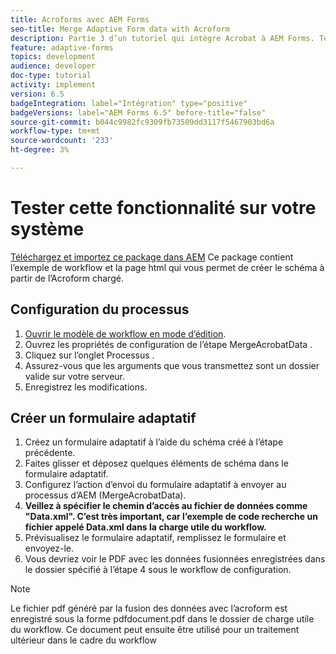 ```yaml
---
title: Acroforms avec AEM Forms
seo-title: Merge Adaptive Form data with Acroform
description: Partie 3 d’un tutoriel qui intègre Acrobat à AEM Forms. Testez le processus et le formulaire adaptatif sur votre système.
feature: adaptive-forms
topics: development
audience: developer
doc-type: tutorial
activity: implement
version: 6.5
badgeIntegration: label="Intégration" type="positive"
badgeVersions: label="AEM Forms 6.5" before-title="false"
source-git-commit: b044c9982fc9309fb73509dd3117f5467903bd6a
workflow-type: tm+mt
source-wordcount: '233'
ht-degree: 3%

---
```



# Tester cette fonctionnalité sur votre système

[Téléchargez et importez ce package dans AEM](assets/acro-form-aem-form.zip)
Ce package contient l’exemple de workflow et la page html qui vous permet de créer le schéma à partir de l’Acroform chargé.

## Configuration du processus

1. [Ouvrir le modèle de workflow en mode d’édition](http://localhost:4502/editor.html/conf/global/settings/workflow/models/MergeAcroformData.html).
2. Ouvrez les propriétés de configuration de l’étape MergeAcrobatData .
3. Cliquez sur l’onglet Processus .
4. Assurez-vous que les arguments que vous transmettez sont un dossier valide sur votre serveur.
5. Enregistrez les modifications.

## Créer un formulaire adaptatif

1. Créez un formulaire adaptatif à l’aide du schéma créé à l’étape précédente.
2. Faites glisser et déposez quelques éléments de schéma dans le formulaire adaptatif.
3. Configurez l’action d’envoi du formulaire adaptatif à envoyer au processus d’AEM (MergeAcrobatData).
4. **Veillez à spécifier le chemin d’accès au fichier de données comme &quot;Data.xml&quot;. C’est très important, car l’exemple de code recherche un fichier appelé Data.xml dans la charge utile du workflow.**
5. Prévisualisez le formulaire adaptatif, remplissez le formulaire et envoyez-le.
6. Vous devriez voir le PDF avec les données fusionnées enregistrées dans le dossier spécifié à l’étape 4 sous le workflow de configuration.

>[!NOTE]
>
>Le fichier pdf généré par la fusion des données avec l’acroform est enregistré sous la forme pdfdocument.pdf dans le dossier de charge utile du workflow. Ce document peut ensuite être utilisé pour un traitement ultérieur dans le cadre du workflow
